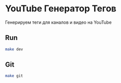 # YouTube Генератор Тегов

Генерируем теги для каналов и видео на YouTube

## Run

```bash
make dev
```

## Git

```bash
make git
```
